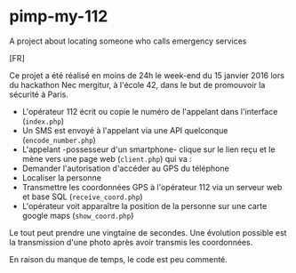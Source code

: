 # pimp-my-112
A project about locating someone who calls emergency services

[FR]

Ce projet a été réalisé en moins de 24h le week-end du 15 janvier 2016 lors du hackathon Nec mergitur, à l'école 42, dans le but de promouvoir la sécurité à Paris.

* L'opérateur 112 écrit ou copie le numéro de l'appelant dans l'interface (`index.php`)
* Un SMS est envoyé à l'appelant via une API quelconque (`encode_number.php`)
* L'appelant -possesseur d'un smartphone- clique sur le lien reçu et le mène vers une page web (`client.php`) qui va :
 * Demander l'autorisation d'accéder au GPS du téléphone
 * Localiser la personne
 * Transmettre les coordonnées GPS à l'opérateur 112 via un serveur web et base SQL (`receive_coord.php`)
* L'opérateur voit apparaître la position de la personne sur une carte google maps (`show_coord.php`)

Le tout peut prendre une vingtaine de secondes. Une évolution possible est la transmission d'une photo après avoir transmis les coordonnées.

En raison du manque de temps, le code est peu commenté.
